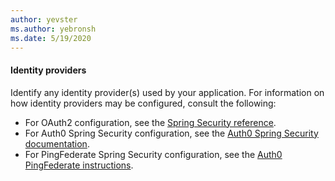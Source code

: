 ```yaml
---
author: yevster
ms.author: yebronsh
ms.date: 5/19/2020
---
```


#### Identity providers

Identify any identity provider(s) used by your application. For information on how identity providers may be configured, consult the following:

* For OAuth2 configuration, see the [Spring Security reference](https://docs.spring.io/spring-security/site/docs/current/reference/html5/#oauth2).
* For Auth0 Spring Security configuration, see the [Auth0 Spring Security documentation](https://auth0.com/docs/quickstart/backend/java-spring-security5/01-authorization).
* For PingFederate Spring Security configuration, see the [Auth0 PingFederate instructions](https://auth0.com/authenticate/java-spring-security/ping-federate/).
